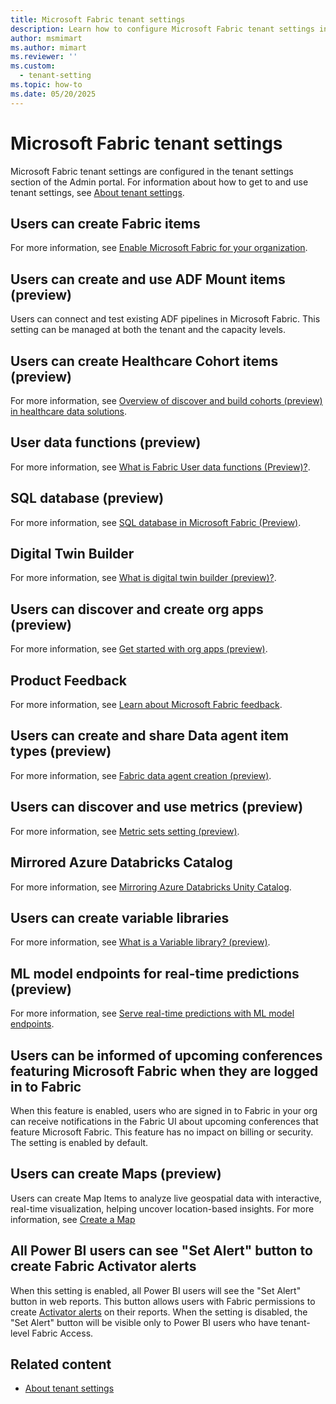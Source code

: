 ```yaml
---
title: Microsoft Fabric tenant settings
description: Learn how to configure Microsoft Fabric tenant settings in Fabric.
author: msmimart
ms.author: mimart
ms.reviewer: ''
ms.custom:
  - tenant-setting
ms.topic: how-to
ms.date: 05/20/2025
---
```


# Microsoft Fabric tenant settings

Microsoft Fabric tenant settings are configured in the tenant settings section of the Admin portal. For information about how to get to and use tenant settings, see [About tenant settings](tenant-settings-index.md).

## Users can create Fabric items

For more information, see [Enable Microsoft Fabric for your organization](./fabric-switch.md).

## Users can create and use ADF Mount items (preview)

Users can connect and test existing ADF pipelines in Microsoft Fabric. This setting can be managed at both the tenant and the capacity levels.

## Users can create Healthcare Cohort items (preview)

For more information, see [Overview of discover and build cohorts (preview) in healthcare data solutions](/industry/healthcare/healthcare-data-solutions/discover-and-build-cohorts-overview).

## User data functions (preview)

For more information, see [What is Fabric User data functions (Preview)?](../data-engineering/user-data-functions/user-data-functions-overview.md).

## SQL database (preview)

For more information, see [SQL database in Microsoft Fabric (Preview)](../database/sql/overview.md).

## Digital Twin Builder

For more information, see [What is digital twin builder (preview)?](../real-time-intelligence/digital-twin-builder/overview.md).

## Users can discover and create org apps (preview)​

For more information, see [Get started with org apps (preview)](/power-bi/consumer/org-app-items/org-app-items).

## Product Feedback

For more information, see [Learn about Microsoft Fabric feedback](../fundamentals/feedback.md).

## Users can create and share Data agent item types (preview)

For more information, see [Fabric data agent creation (preview)](../data-science/concept-data-agent.md).

## Users can discover and use metrics (preview)

For more information, see [Metric sets setting (preview)](./service-admin-portal-goals-settings.md#metric-sets-setting-preview).

## Mirrored Azure Databricks Catalog

For more information, see [Mirroring Azure Databricks Unity Catalog](../mirroring/azure-databricks.md).

## Users can create variable libraries

For more information, see [What is a Variable library? (preview)](../cicd/variable-library/variable-library-overview.md).

## ML model endpoints for real-time predictions (preview)

For more information, see [Serve real-time predictions with ML model endpoints](../data-science/model-endpoints.md).

## Users can be informed of upcoming conferences featuring Microsoft Fabric when they are logged in to Fabric

When this feature is enabled, users who are signed in to Fabric in your org can receive notifications in the Fabric UI about upcoming conferences that feature Microsoft Fabric. This feature has no impact on billing or security. The setting is enabled by default.

## Users can create Maps (preview)

Users can create Map Items to analyze live geospatial data with interactive, real-time visualization, helping uncover location-based insights.
For more information, see [Create a Map](../real-time-intelligence/map/create-map.md)

## All Power BI users can see "Set Alert" button to create Fabric Activator alerts

When this setting is enabled, all Power BI users will see the "Set Alert" button in web reports. This button allows users with Fabric permissions to create [Activator alerts](../real-time-intelligence/data-activator/activator-get-data-power-bi.md) on their reports. When the setting is disabled, the "Set Alert" button will be visible only to Power BI users who have tenant-level Fabric Access.

## Related content

* [About tenant settings](tenant-settings-index.md)
